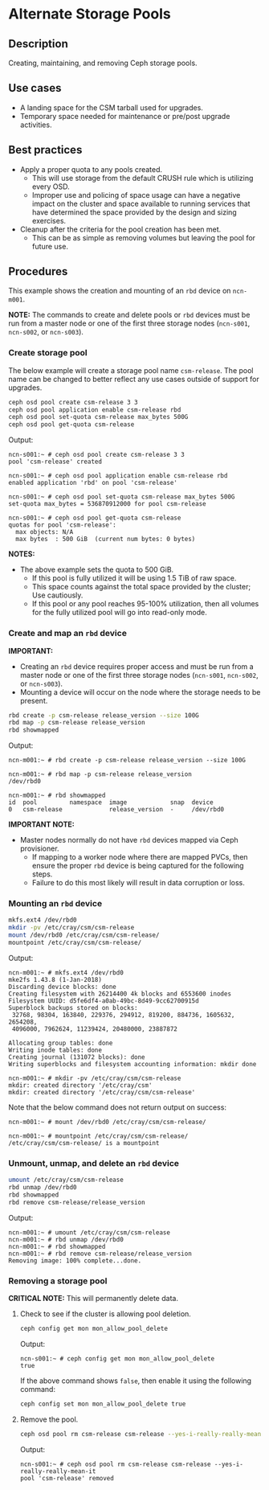 # Alternate Storage Pools

## Description

Creating, maintaining, and removing Ceph storage pools.

## Use cases

* A landing space for the CSM tarball used for upgrades.
* Temporary space needed for maintenance or pre/post upgrade activities.

## Best practices

* Apply a proper quota to any pools created.
  * This will use storage from the default CRUSH rule which is utilizing every OSD.
  * Improper use and policing of space usage can have a negative impact on the cluster and space available to running services that have determined the space provided by the design and sizing exercises.
* Cleanup after the criteria for the pool creation has been met.
  * This can be as simple as removing volumes but leaving the pool for future use.

## Procedures

This example shows the creation and mounting of an `rbd` device on `ncn-m001`.

**NOTE:** The commands to create and delete pools or `rbd` devices must be run from a master node or one of the first three storage nodes (`ncn-s001`, `ncn-s002`, or `ncn-s003`).

### Create storage pool

The below example will create a storage pool name `csm-release`.  The pool name can be changed to better reflect any use cases outside of support for upgrades.

```bash
ceph osd pool create csm-release 3 3
ceph osd pool application enable csm-release rbd
ceph osd pool set-quota csm-release max_bytes 500G
ceph osd pool get-quota csm-release
```

Output:

```text
ncn-s001:~ # ceph osd pool create csm-release 3 3
pool 'csm-release' created

ncn-s001:~ # ceph osd pool application enable csm-release rbd
enabled application 'rbd' on pool 'csm-release'

ncn-s001:~ # ceph osd pool set-quota csm-release max_bytes 500G
set-quota max_bytes = 536870912000 for pool csm-release

ncn-s001:~ # ceph osd pool get-quota csm-release
quotas for pool 'csm-release':
  max objects: N/A
  max bytes  : 500 GiB  (current num bytes: 0 bytes)
```

**NOTES:**

* The above example sets the quota to 500 GiB.
  * If this pool is fully utilized it will be using 1.5 TiB of raw space.
  * This space counts against the total space provided by the cluster; Use cautiously.
  * If this pool or any pool reaches 95-100% utilization, then all volumes for the fully utilized pool will go into read-only mode.

### Create and map an `rbd` device

**IMPORTANT:**

* Creating an `rbd` device requires proper access and must be run from a master node or one of the first three storage nodes (`ncn-s001`, `ncn-s002`, or `ncn-s003`).
* Mounting a device will occur on the node where the storage needs to be present.

```bash
rbd create -p csm-release release_version --size 100G
rbd map -p csm-release release_version
rbd showmapped
```

Output:

```text
ncn-m001:~ # rbd create -p csm-release release_version --size 100G

ncn-m001:~ # rbd map -p csm-release release_version
/dev/rbd0

ncn-m001:~ # rbd showmapped
id  pool         namespace  image            snap  device
0   csm-release             release_version  -     /dev/rbd0
```

**IMPORTANT NOTE:**

* Master nodes normally do not have `rbd` devices mapped via Ceph provisioner.
  * If mapping to a worker node where there are mapped PVCs, then ensure the proper `rbd` device is being captured for the following steps.
  * Failure to do this most likely will result in data corruption or loss.

### Mounting an `rbd` device

```bash
mkfs.ext4 /dev/rbd0
mkdir -pv /etc/cray/csm/csm-release
mount /dev/rbd0 /etc/cray/csm/csm-release/
mountpoint /etc/cray/csm/csm-release/
```

Output:

```text
ncn-m001:~ # mkfs.ext4 /dev/rbd0
mke2fs 1.43.8 (1-Jan-2018)
Discarding device blocks: done
Creating filesystem with 26214400 4k blocks and 6553600 inodes
Filesystem UUID: d5fe6df4-a0ab-49bc-8d49-9cc62700915d
Superblock backups stored on blocks:
 32768, 98304, 163840, 229376, 294912, 819200, 884736, 1605632, 2654208,
 4096000, 7962624, 11239424, 20480000, 23887872

Allocating group tables: done
Writing inode tables: done
Creating journal (131072 blocks): done
Writing superblocks and filesystem accounting information: mkdir done

ncn-m001:~ # mkdir -pv /etc/cray/csm/csm-release
mkdir: created directory '/etc/cray/csm'
mkdir: created directory '/etc/cray/csm/csm-release'
```

Note that the below command does not return output on success:

```text
ncn-m001:~ # mount /dev/rbd0 /etc/cray/csm/csm-release/

ncn-m001:~ # mountpoint /etc/cray/csm/csm-release/
/etc/cray/csm/csm-release/ is a mountpoint
```

### Unmount, unmap, and delete an `rbd` device

```bash
umount /etc/cray/csm/csm-release
rbd unmap /dev/rbd0
rbd showmapped
rbd remove csm-release/release_version
```

Output:

```text
ncn-m001:~ # umount /etc/cray/csm/csm-release
ncn-m001:~ # rbd unmap /dev/rbd0
ncn-m001:~ # rbd showmapped
ncn-m001:~ # rbd remove csm-release/release_version
Removing image: 100% complete...done.
```

### Removing a storage pool

**CRITICAL NOTE:** This will permanently delete data.

1. Check to see if the cluster is allowing pool deletion.

   ```bash
   ceph config get mon mon_allow_pool_delete
   ```

   Output:

   ```text
   ncn-s001:~ # ceph config get mon mon_allow_pool_delete
   true
   ```

   If the above command shows `false`, then enable it using the following command:

   ```bash
   ceph config set mon mon_allow_pool_delete true
   ```

1. Remove the pool.

   ```bash
   ceph osd pool rm csm-release csm-release --yes-i-really-really-mean-it
   ```

   Output:

   ```text
   ncn-s001:~ # ceph osd pool rm csm-release csm-release --yes-i-really-really-mean-it
   pool 'csm-release' removed
   ```
